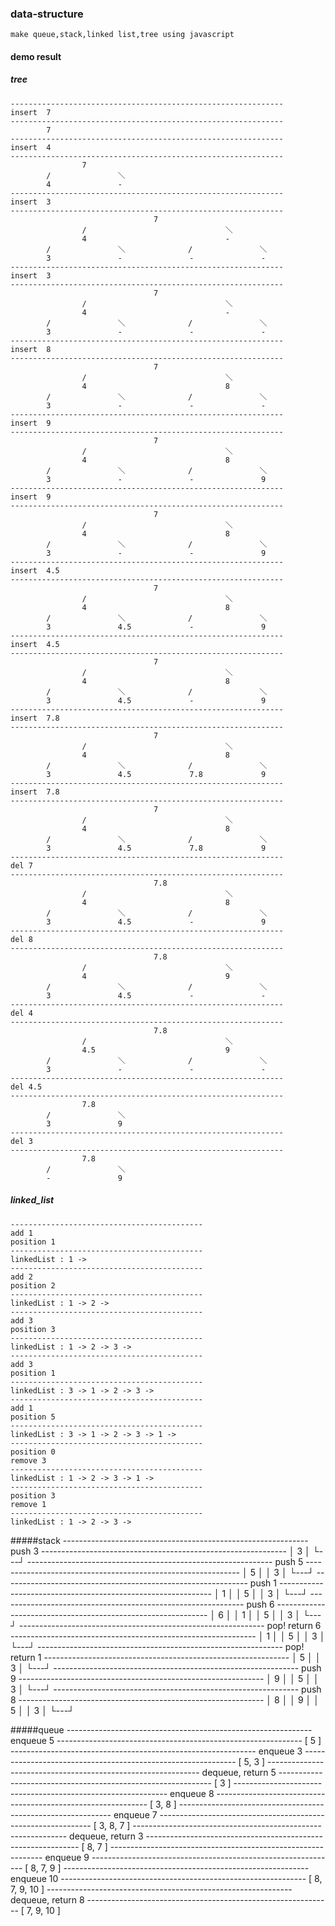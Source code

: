 ### data-structure
    make queue,stack,linked list,tree using javascript
  
#### demo result

#####  tree
    -------------------------------------------------------------
    insert  7
    -------------------------------------------------------------
            7
    -------------------------------------------------------------
    insert  4
    -------------------------------------------------------------
                    7
            /               ＼
            4               -
    -------------------------------------------------------------
    insert  3
    -------------------------------------------------------------
                                    7
                    /                               ＼
                    4                               -
            /               ＼              /               ＼
            3               -               -               -
    -------------------------------------------------------------
    insert  3
    -------------------------------------------------------------
                                    7
                    /                               ＼
                    4                               -
            /               ＼              /               ＼
            3               -               -               -
    -------------------------------------------------------------
    insert  8
    -------------------------------------------------------------
                                    7
                    /                               ＼
                    4                               8
            /               ＼              /               ＼
            3               -               -               -
    -------------------------------------------------------------
    insert  9
    -------------------------------------------------------------
                                    7
                    /                               ＼
                    4                               8
            /               ＼              /               ＼
            3               -               -               9
    -------------------------------------------------------------
    insert  9
    -------------------------------------------------------------
                                    7
                    /                               ＼
                    4                               8
            /               ＼              /               ＼
            3               -               -               9
    -------------------------------------------------------------
    insert  4.5
    -------------------------------------------------------------
                                    7
                    /                               ＼
                    4                               8
            /               ＼              /               ＼
            3               4.5             -               9
    -------------------------------------------------------------
    insert  4.5
    -------------------------------------------------------------
                                    7
                    /                               ＼
                    4                               8
            /               ＼              /               ＼
            3               4.5             -               9
    -------------------------------------------------------------
    insert  7.8
    -------------------------------------------------------------
                                    7
                    /                               ＼
                    4                               8
            /               ＼              /               ＼
            3               4.5             7.8             9
    -------------------------------------------------------------
    insert  7.8
    -------------------------------------------------------------
                                    7
                    /                               ＼
                    4                               8
            /               ＼              /               ＼
            3               4.5             7.8             9
    -------------------------------------------------------------
    del 7
    -------------------------------------------------------------
                                    7.8
                    /                               ＼
                    4                               8
            /               ＼              /               ＼
            3               4.5             -               9
    -------------------------------------------------------------
    del 8
    -------------------------------------------------------------
                                    7.8
                    /                               ＼
                    4                               9
            /               ＼              /               ＼
            3               4.5             -               -
    -------------------------------------------------------------
    del 4
    -------------------------------------------------------------
                                    7.8
                    /                               ＼
                    4.5                             9
            /               ＼              /               ＼
            3               -               -               -
    -------------------------------------------------------------
    del 4.5
    -------------------------------------------------------------
                    7.8
            /               ＼
            3               9
    -------------------------------------------------------------
    del 3
    -------------------------------------------------------------
                    7.8
            /               ＼
            -               9
##### linked_list
    -------------------------------------------
    add 1
    position 1
    -------------------------------------------
    linkedList : 1 ->
    -------------------------------------------
    add 2
    position 2
    -------------------------------------------
    linkedList : 1 -> 2 ->
    -------------------------------------------
    add 3
    position 3
    -------------------------------------------
    linkedList : 1 -> 2 -> 3 ->
    -------------------------------------------
    add 3
    position 1
    -------------------------------------------
    linkedList : 3 -> 1 -> 2 -> 3 ->
    -------------------------------------------
    add 1
    position 5
    -------------------------------------------
    linkedList : 3 -> 1 -> 2 -> 3 -> 1 ->
    -------------------------------------------
    position 0
    remove 3
    -------------------------------------------
    linkedList : 1 -> 2 -> 3 -> 1 ->
    -------------------------------------------
    position 3
    remove 1
    -------------------------------------------
    linkedList : 1 -> 2 -> 3 ->
    
#####stack
    -------------------------------------------------------------
    push  3
    -------------------------------------------------------------
    │ 3 │
    └---┘
    -------------------------------------------------------------
    push  5
    -------------------------------------------------------------
    │ 5 │
    │ 3 │
    └---┘
    -------------------------------------------------------------
    push  1
    -------------------------------------------------------------
    │ 1 │
    │ 5 │
    │ 3 │
    └---┘
    -------------------------------------------------------------
    push  6
    -------------------------------------------------------------
    │ 6 │
    │ 1 │
    │ 5 │
    │ 3 │
    └---┘
    -------------------------------------------------------------
    pop!
    return 6
    -------------------------------------------------------------
    │ 1 │
    │ 5 │
    │ 3 │
    └---┘
    -------------------------------------------------------------
    pop!
    return 1
    -------------------------------------------------------------
    │ 5 │
    │ 3 │
    └---┘
    -------------------------------------------------------------
    push  9
    -------------------------------------------------------------
    │ 9 │
    │ 5 │
    │ 3 │
    └---┘
    -------------------------------------------------------------
    push  8
    -------------------------------------------------------------
    │ 8 │
    │ 9 │
    │ 5 │
    │ 3 │
    └---┘

#####queue
    -------------------------------------------------------------
    enqueue  5
    -------------------------------------------------------------
    [ 5 ]
    -------------------------------------------------------------
    enqueue  3
    -------------------------------------------------------------
    [ 5, 3 ]
    -------------------------------------------------------------
    dequeue, return  5
    -------------------------------------------------------------
    [ 3 ]
    -------------------------------------------------------------
    enqueue  8
    -------------------------------------------------------------
    [ 3, 8 ]
    -------------------------------------------------------------
    enqueue  7
    -------------------------------------------------------------
    [ 3, 8, 7 ]
    -------------------------------------------------------------
    dequeue, return  3
    -------------------------------------------------------------
    [ 8, 7 ]
    -------------------------------------------------------------
    enqueue  9
    -------------------------------------------------------------
    [ 8, 7, 9 ]
    -------------------------------------------------------------
    enqueue  10
    -------------------------------------------------------------
    [ 8, 7, 9, 10 ]
    -------------------------------------------------------------
    dequeue, return  8
    -------------------------------------------------------------
    [ 7, 9, 10 ]


  
  
